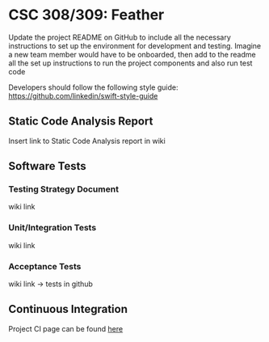 # CSC 308/309: Feather

Update  the  project README  on  GitHub  to  include  all  the  necessary  instructions  to  set  up  the environment for development and testing. Imagine a new team member would have to be onboarded, then add to the readme all the set up instructions to run the project components and also run test code

Developers should follow the following style guide:
https://github.com/linkedin/swift-style-guide

## Static Code Analysis Report
Insert link to Static Code Analysis report in wiki
## Software Tests
### Testing Strategy Document
wiki link
### Unit/Integration Tests
wiki link
### Acceptance Tests
wiki link -> tests in github
## Continuous Integration
Project CI page can be found [here](https://travis-ci.org/mmachiya/feather)

